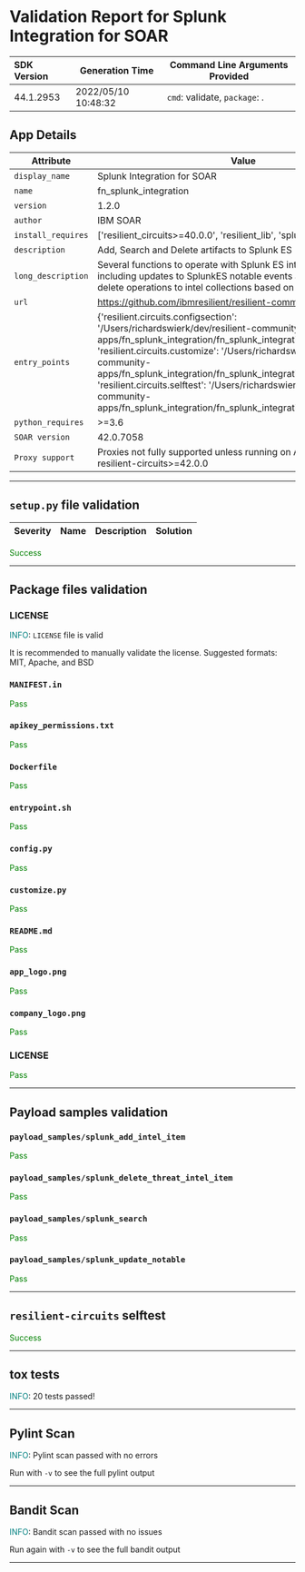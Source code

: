 

# Validation Report for Splunk Integration for SOAR

| SDK Version       | Generation Time          | Command Line Arguments Provided |
| :---------------- | ------------------------ | ------------------------------- |
| 44.1.2953 | 2022/05/10 10:48:32 | `cmd`: validate, `package`: . |

## App Details
| Attribute | Value |
| --------- | ----- |
| `display_name` | Splunk Integration for SOAR |
| `name` | fn_splunk_integration |
| `version` | 1.2.0 |
| `author` | IBM SOAR |
| `install_requires` | ['resilient_circuits>=40.0.0', 'resilient_lib', 'splunk-sdk'] |
| `description` | Add, Search and Delete artifacts to Splunk ES |
| `long_description` | Several functions to operate with Splunk ES intel collections, including updates to SplunkES notable events and add, search and delete operations to intel collections based on artifact type values. |
| `url` | https://github.com/ibmresilient/resilient-community-apps |
| `entry_points` | {'resilient.circuits.configsection': '/Users/richardswierk/dev/resilient-community-apps/fn_splunk_integration/fn_splunk_integration/util/config.py',<br> 'resilient.circuits.customize': '/Users/richardswierk/dev/resilient-community-apps/fn_splunk_integration/fn_splunk_integration/util/customize.py',<br> 'resilient.circuits.selftest': '/Users/richardswierk/dev/resilient-community-apps/fn_splunk_integration/fn_splunk_integration/util/selftest.py'} |
| `python_requires` | >=3.6 |
| `SOAR version` | 42.0.7058 |
| `Proxy support` | Proxies not fully supported unless running on AppHost>=1.6 and resilient-circuits>=42.0.0 |

---


## `setup.py` file validation
| Severity | Name | Description | Solution |
| --- | --- | --- | --- |

<span style="color:green">Success</span>


---


## Package files validation

### LICENSE
<span style="color:teal">INFO</span>: `LICENSE` file is valid

It is recommended to manually validate the license. Suggested formats: MIT, Apache, and BSD


### `MANIFEST.in`
<span style="color:green">Pass</span>


### `apikey_permissions.txt`
<span style="color:green">Pass</span>


### `Dockerfile`
<span style="color:green">Pass</span>


### `entrypoint.sh`
<span style="color:green">Pass</span>


### ``config.py``
<span style="color:green">Pass</span>


### ``customize.py``
<span style="color:green">Pass</span>


### `README.md`
<span style="color:green">Pass</span>


### `app_logo.png`
<span style="color:green">Pass</span>


### `company_logo.png`
<span style="color:green">Pass</span>


### LICENSE
<span style="color:green">Pass</span>

 
---
 

## Payload samples validation

### `payload_samples/splunk_add_intel_item`
<span style="color:green">Pass</span>


### `payload_samples/splunk_delete_threat_intel_item`
<span style="color:green">Pass</span>


### `payload_samples/splunk_search`
<span style="color:green">Pass</span>


### `payload_samples/splunk_update_notable`
<span style="color:green">Pass</span>

 
---
 

## `resilient-circuits` selftest

<span style="color:green">Success</span>


---
 

## tox tests
<span style="color:teal">INFO</span>: 20 tests passed!





---
 

## Pylint Scan
<span style="color:teal">INFO</span>: Pylint scan passed with no errors

Run with `-v` to see the full pylint output



---
 

## Bandit Scan
<span style="color:teal">INFO</span>: Bandit scan passed with no issues

Run again with `-v` to see the full bandit output



---
 